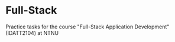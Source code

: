 # Full-Stack
Practice tasks for the course "Full-Stack Application Development" (IDATT2104) at NTNU
